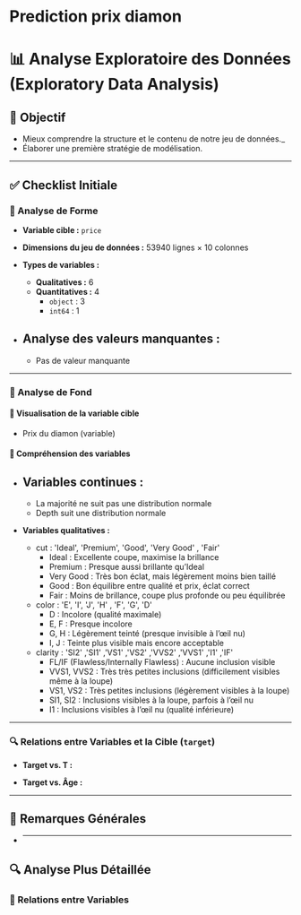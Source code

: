 # Prediction prix diamon

# 📊 Analyse Exploratoire des Données (Exploratory Data Analysis)

## 🎯 Objectif

- Mieux comprendre la structure et le contenu de notre jeu de données.\_
- Élaborer une première stratégie de modélisation.

---

## ✅ Checklist Initiale

### 🔹 Analyse de Forme

- **Variable cible :** `price`
- **Dimensions du jeu de données :** 53940 lignes × 10 colonnes
- **Types de variables :**

  - **Qualitatives :** 6
  - **Quantitatives :** 4
    - `object` : 3
    - `int64` : 1

- ## **Analyse des valeurs manquantes :**
  - Pas de valeur manquante

---

### 🔹 Analyse de Fond

#### 🎯 Visualisation de la variable cible

- Prix du diamon (variable)

#### 📌 Compréhension des variables

- ## **Variables continues :**
  - La majorité ne suit pas une distribution normale
  - Depth suit une distribution normale
- **Variables qualitatives :**

  - cut : 'Ideal', 'Premium', 'Good', 'Very Good' , 'Fair'
    - Ideal : Excellente coupe, maximise la brillance
    - Premium : Presque aussi brillante qu’Ideal
    - Very Good : Très bon éclat, mais légèrement moins bien taillé
    - Good : Bon équilibre entre qualité et prix, éclat correct
    - Fair : Moins de brillance, coupe plus profonde ou peu équilibrée
  - color : 'E', 'I', 'J', 'H' , 'F', 'G', 'D'
    - D : Incolore (qualité maximale)
    - E, F : Presque incolore
    - G, H : Légèrement teinté (presque invisible à l’œil nu)
    - I, J : Teinte plus visible mais encore acceptable
  - clarity : 'SI2' ,'SI1' ,'VS1' ,'VS2' ,'VVS2' ,'VVS1' ,'I1' ,'IF'
    - FL/IF (Flawless/Internally Flawless) : Aucune inclusion visible
    - VVS1, VVS2 : Très très petites inclusions (difficilement visibles même à la loupe)
    - VS1, VS2 : Très petites inclusions (légèrement visibles à la loupe)
    - SI1, SI2 : Inclusions visibles à la loupe, parfois à l’œil nu
    - I1 : Inclusions visibles à l’œil nu (qualité inférieure)

---

### 🔍 Relations entre Variables et la Cible (`target`)

- **Target vs. T :**

- **Target vs. Âge :**

---

## 🧠 Remarques Générales

- ***

## 🔍 Analyse Plus Détaillée

### 🔄 Relations entre Variables
